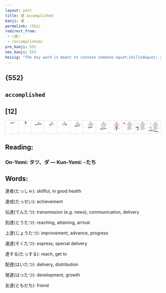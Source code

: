 ```yaml
---
layout: post
title: 達 accomplished
kanji: 達
permalink: /552/
redirect_from:
 - /達/
 - /accomplished/
pre_kanji: 551
nex_kanji: 553
heisig: "The key word is meant to connote someone &quot;skilled&quot; at something. On the <i>road</i> we find <i>soil</i> OVER <i>a sheep</i>. You may have to work with this one a while longer."
---
```


## {552}

## `accomplished`

## [12]

<div class="stroke"><img src="../images/E98194.png" /></div>

## Reading:

### On-Yomi: タツ、ダ &mdash; Kun-Yomi: -たち

## Words:

達者(たっしゃ): skillful, in good health

達成(たっせい): achievement

伝達(でんたつ): transmission (e.g. news), communication, delivery

到達(とうたつ): reaching, attaining, arrival

上達(じょうたつ): improvement, advance, progress

速達(そくたつ): express, special delivery

達する(たっする): reach, get to

配達(はいたつ): delivery, distribution

発達(はったつ): development, growth

友達(ともだち): friend
